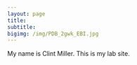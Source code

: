 ```yaml
---
layout: page
title: 
subtitle: 
bigimg: /img/PDB_2gwk_EBI.jpg
---
```


My name is Clint Miller. This is my lab site.

